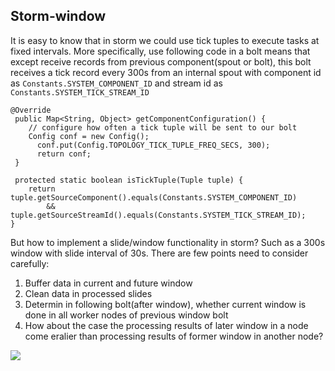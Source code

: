 ## Storm-window
It is easy to know that in storm we could use tick tuples to execute tasks at fixed intervals. More specifically, use following code in 
a bolt means that except receive records from previous component(spout or bolt), this bolt receives a tick record every 300s from an
internal spout with component id as `Constants.SYSTEM_COMPONENT_ID` and stream id as `Constants.SYSTEM_TICK_STREAM_ID`

    @Override
     public Map<String, Object> getComponentConfiguration() {
        // configure how often a tick tuple will be sent to our bolt
        Config conf = new Config();
          conf.put(Config.TOPOLOGY_TICK_TUPLE_FREQ_SECS, 300);
          return conf;
     }
     
     protected static boolean isTickTuple(Tuple tuple) {
        return tuple.getSourceComponent().equals(Constants.SYSTEM_COMPONENT_ID)
            && tuple.getSourceStreamId().equals(Constants.SYSTEM_TICK_STREAM_ID);
    }
    
But how to implement a slide/window functionality in storm? Such as a 300s window with slide interval of 30s. There are few points need
to consider carefully:  

1. Buffer data in current and future window       
1. Clean data in processed slides          
1. Determin in following bolt(after window), whether current window is done in all worker nodes of previous window bolt  
1. How about the case the processing results of later window in a node come eralier than processing results 
of former window in another node?      

![](https://github.com/wangyangjun/RealtimeStreamBenchmark/blob/master/images/20151112-1.jpg) 
